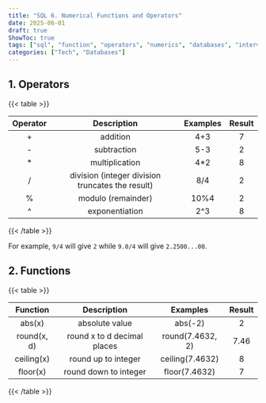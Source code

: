 ```yaml
---
title: "SQL 6. Numerical Functions and Operators"
date: 2025-06-01
draft: true
ShowToc: true
tags: ["sql", "function", "operators", "numerics", "databases", "interview prep"]
categories: ["Tech", "Databases"]
---
```

## 1. Operators

{{< table >}}

| Operator                              | Description            | Examples                         | Result
|:------------------------------------:|:----------------------------:|:---------------------------------:|:--------:|
| +                           | addition | 4+3                | 7 |
| -  | subtraction | 5-3           |2 |
| * | multiplication      | 4*2     | 8 |
| /                         | division (integer division truncates the result)          | 8/4          | 2 |
| % | modulo (remainder) | 10%4 | 2|
| ^ | exponentiation | 2^3 | 8 |
{{< /table >}}

For example, `9/4` will give `2` while `9.0/4` will give `2.2500...00`.

## 2. Functions


{{< table >}}

| Function                           | Description            | Examples                         | Result
|:------------------------------------:|:----------------------------:|:---------------------------------:|:--------:|
| abs(x)                           | absolute value | abs(-2)                | 2 |
| round(x, d)  | round x to d decimal places | round(7.4632, 2)           | 7.46 |
| ceiling(x) | round up to integer     | ceiling(7.4632)    | 8 |
| floor(x)                         | round down to integer          | floor(7.4632)          | 7 |
{{< /table >}}

